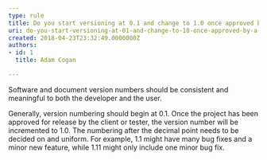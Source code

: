 ```yaml
---
type: rule
title: Do you start versioning at 0.1 and change to 1.0 once approved by a client or tester?
uri: do-you-start-versioning-at-01-and-change-to-10-once-approved-by-a-client-or-tester
created: 2018-04-23T23:32:49.0000000Z
authors:
- id: 1
  title: Adam Cogan

---
```


Software and document version numbers should be consistent and meaningful to both the developer and the user.
 
Generally, version numbering should begin at 0.1. Once the project has been approved for release by the client or tester, the version number will be incremented to 1.0. The numbering after the decimal point needs to be decided on and uniform. For example, 1.1 might have many bug fixes and a minor new feature, while 1.11 might only include one minor bug fix.
